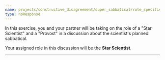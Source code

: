 ```yaml
---
name: projects/constructive_disagreement/super_sabbatical/role_specific_instructions_preamble_scientist.md
type: noResponse
---
```


In this exercise, you and your partner will be taking on the role of a "Star Scientist" and a "Provost" in a discussion about the scientist's planned sabbatical.

Your assigned role in this discussion will be the **Star Scientist**.

---
